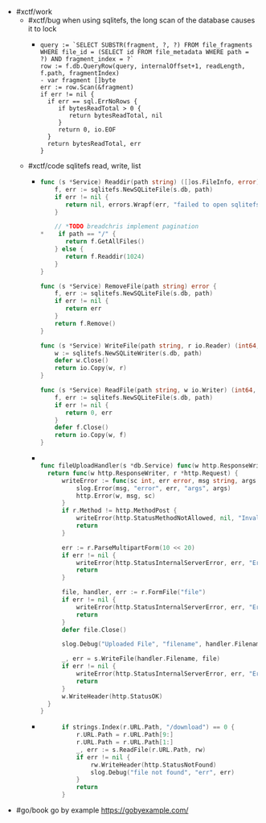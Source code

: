 - #xctf/work
	- #xctf/bug when using sqlitefs, the long scan of the database causes it to lock
		- ```
		  query := `SELECT SUBSTR(fragment, ?, ?) FROM file_fragments WHERE file_id = (SELECT id FROM file_metadata WHERE path = ?) AND fragment_index = ?`
		  row := f.db.QueryRow(query, internalOffset+1, readLength, f.path, fragmentIndex)
		  - var fragment []byte
		  err := row.Scan(&fragment)
		  if err != nil {
		    if err == sql.ErrNoRows {
		       if bytesReadTotal > 0 {
		          return bytesReadTotal, nil
		       }
		       return 0, io.EOF
		    }
		    return bytesReadTotal, err
		  }
		  ```
	- #xctf/code sqlitefs read, write, list
		- ```go
		  func (s *Service) Readdir(path string) ([]os.FileInfo, error) {
		      f, err := sqlitefs.NewSQLiteFile(s.db, path)
		      if err != nil {
		         return nil, errors.Wrapf(err, "failed to open sqlitefs")
		      }
		  
		      // *TODO breadchris implement pagination
		  *    if path == "/" {
		         return f.GetAllFiles()
		      } else {
		         return f.Readdir(1024)
		      }
		  }
		  
		  func (s *Service) RemoveFile(path string) error {
		      f, err := sqlitefs.NewSQLiteFile(s.db, path)
		      if err != nil {
		         return err
		      }
		      return f.Remove()
		  }
		  
		  func (s *Service) WriteFile(path string, r io.Reader) (int64, error) {
		      w := sqlitefs.NewSQLiteWriter(s.db, path)
		      defer w.Close()
		      return io.Copy(w, r)
		  }
		  
		  func (s *Service) ReadFile(path string, w io.Writer) (int64, error) {
		      f, err := sqlitefs.NewSQLiteFile(s.db, path)
		      if err != nil {
		         return 0, err
		      }
		      defer f.Close()
		      return io.Copy(w, f)
		  }
		  ```
		- ```go
		  
		  func fileUploadHandler(s *db.Service) func(w http.ResponseWriter, r *http.Request) {
		  	return func(w http.ResponseWriter, r *http.Request) {
		  		writeError := func(sc int, err error, msg string, args ...any) {
		  			slog.Error(msg, "error", err, "args", args)
		  			http.Error(w, msg, sc)
		  		}
		  		if r.Method != http.MethodPost {
		  			writeError(http.StatusMethodNotAllowed, nil, "Invalid request method", "method", r.Method)
		  			return
		  		}
		  
		  		err := r.ParseMultipartForm(10 << 20)
		  		if err != nil {
		  			writeError(http.StatusInternalServerError, err, "Error parsing multipart form")
		  			return
		  		}
		  
		  		file, handler, err := r.FormFile("file")
		  		if err != nil {
		  			writeError(http.StatusInternalServerError, err, "Error retrieving the file from form data")
		  			return
		  		}
		  		defer file.Close()
		  
		  		slog.Debug("Uploaded File", "filename", handler.Filename, "size", handler.Size, "mime", handler.Header)
		  
		  		_, err = s.WriteFile(handler.Filename, file)
		  		if err != nil {
		  			writeError(http.StatusInternalServerError, err, "Error copying the uploaded file")
		  			return
		  		}
		  		w.WriteHeader(http.StatusOK)
		  	}
		  }
		  ```
		- ```go
		  		if strings.Index(r.URL.Path, "/download") == 0 {
		  			r.URL.Path = r.URL.Path[9:]
		  			r.URL.Path = r.URL.Path[1:]
		  			_, err := s.ReadFile(r.URL.Path, rw)
		  			if err != nil {
		  				rw.WriteHeader(http.StatusNotFound)
		  				slog.Debug("file not found", "err", err)
		  			}
		  			return
		  		}
		  ```
- #go/book go by example https://gobyexample.com/